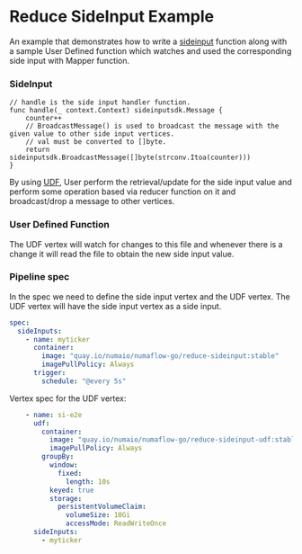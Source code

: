 # Reduce SideInput Example
An example that demonstrates how to write a [sideinput](https://numaflow.numaproj.io/user-guide/reference/side-inputs/) function along with a sample User Defined function which watches and used the corresponding side input with Mapper function.

### SideInput
```golang
// handle is the side input handler function.
func handle(_ context.Context) sideinputsdk.Message {
    counter++
    // BroadcastMessage() is used to broadcast the message with the given value to other side input vertices.
    // val must be converted to []byte.
    return sideinputsdk.BroadcastMessage([]byte(strconv.Itoa(counter)))
}
```

By using [UDF](#user-defined-function), User perform the retrieval/update for the side input value and perform some operation based via reducer function on it and broadcast/drop a message to other vertices.

### User Defined Function
The UDF vertex will watch for changes to this file and whenever there is a change it will read the file to obtain the new side input value.

### Pipeline spec
In the spec we need to define the side input vertex and the UDF vertex. The UDF vertex will have the side input vertex as a side input.

```yaml
spec:
  sideInputs:
    - name: myticker
      container:
        image: "quay.io/numaio/numaflow-go/reduce-sideinput:stable"
        imagePullPolicy: Always
      trigger:
        schedule: "@every 5s"
```
Vertex spec for the UDF vertex:
```yaml
    - name: si-e2e
      udf:
        container:
          image: "quay.io/numaio/numaflow-go/reduce-sideinput-udf:stable"
          imagePullPolicy: Always
        groupBy:
          window:
            fixed:
              length: 10s
          keyed: true
          storage:
            persistentVolumeClaim:
              volumeSize: 10Gi
              accessMode: ReadWriteOnce
      sideInputs:
        - myticker
```



